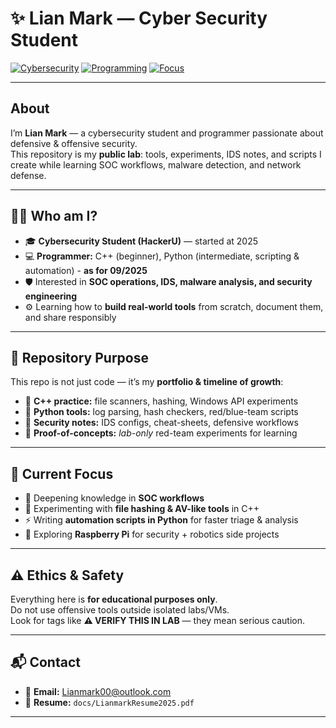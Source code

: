 # ✨ Lian Mark — Cyber Security Student  

[![Cybersecurity](https://img.shields.io/badge/Role-Cybersecurity%20Student-blue?style=flat-square&logo=hackaday)](#)
[![Programming](https://img.shields.io/badge/Skills-C++%20|%20Python-green?style=flat-square&logo=codeforces)](#)
[![Focus](https://img.shields.io/badge/Focus-Security%20Engineering-red?style=flat-square&logo=shield)](#)

---

## About
I’m **Lian Mark** — a cybersecurity student and programmer passionate about defensive & offensive security.  
This repository is my **public lab**: tools, experiments, IDS notes, and scripts I create while learning SOC workflows, malware detection, and network defense.

---

## 🧑‍💻 Who am I?
- 🎓 **Cybersecurity Student (HackerU)** — started at 2025  
- 💻 **Programmer:** C++ (beginner), Python (intermediate, scripting & automation) - **as for 09/2025**  
- 🛡️ Interested in **SOC operations, IDS, malware analysis, and security engineering**  
- ⚙️ Learning how to **build real-world tools** from scratch, document them, and share responsibly  

---

## 📂 Repository Purpose
This repo is not just code — it’s my **portfolio & timeline of growth**:
- 🔹 **C++ practice:** file scanners, hashing, Windows API experiments  
- 🔹 **Python tools:** log parsing, hash checkers, red/blue-team scripts  
- 🔹 **Security notes:** IDS configs, cheat-sheets, defensive workflows  
- 🔹 **Proof-of-concepts:** *lab-only* red-team experiments for learning  

---

## 🚀 Current Focus
- 📖 Deepening knowledge in **SOC workflows** 
- 🧪 Experimenting with **file hashing & AV-like tools** in C++  
- ⚡ Writing **automation scripts in Python** for faster triage & analysis  
- 🤖 Exploring **Raspberry Pi** for security + robotics side projects  

---

## ⚠️ Ethics & Safety
Everything here is **for educational purposes only**.  
Do not use offensive tools outside isolated labs/VMs.  
Look for tags like **⚠️ VERIFY THIS IN LAB** — they mean serious caution.

---

## 📬 Contact
- 📧 **Email:** Lianmark00@outlook.com  
- 📄 **Resume:** `docs/LianmarkResume2025.pdf`  

---
